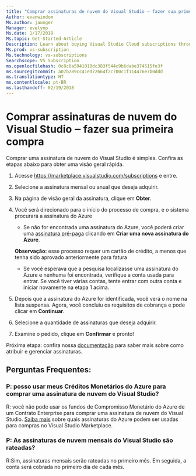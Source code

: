 ```yaml
---
title: "Comprar assinaturas de nuvem do Visual Studio ‒ fazer sua primeira compra"
Author: evanwindom
Ms.author: jaunger
Manager: evelynp
Ms.date: 1/17/2018
Ms.topic: Get-Started-Article
Description: Learn about buying Visual Studio Cloud subscriptions through Visual Studio Marketplace
Ms.prod: vs-subscription
Ms.technology: vs-subscriptions
Searchscope: VS Subscription
ms.openlocfilehash: 0c8c8a5941010dc383f544c9b6dabe374515fe3f
ms.sourcegitcommit: a07b789cc41ed72664f2c700c1f114476e7b0ddd
ms.translationtype: HT
ms.contentlocale: pt-BR
ms.lasthandoff: 02/19/2018
---
```

# <a name="buying-visual-studio-cloud-subscriptions---making-your-first-purchase"></a>Comprar assinaturas de nuvem do Visual Studio ‒ fazer sua primeira compra

Comprar uma assinatura de nuvem do Visual Studio é simples.  Confira as etapas abaixo para obter uma visão geral rápida.

1.  Acesse https://marketplace.visualstudio.com/subscriptions e entre.

2.  Selecione a assinatura mensal ou anual que deseja adquirir.

3.  Na página de visão geral da assinatura, clique em **Obter**.

4.  Você será direcionado para o início do processo de compra, e o sistema procurará a assinatura do Azure
    -  Se não for encontrada uma assinatura do Azure, você poderá criar uma [assinatura pré-paga](https://azure.microsoft.com/en-us/offers/ms-azr-0003p/) clicando em **Criar uma nova assinatura do Azure**.

    **Observação:** esse processo requer um cartão de crédito, a menos que tenha sido aprovado anteriormente para fatura
    -  Se você esperava que a pesquisa localizasse uma assinatura do Azure e nenhuma foi encontrada, verifique a conta usada para entrar.  Se você tiver várias contas, tente entrar com outra conta e iniciar novamente na etapa 1 acima.  

5.  Depois que a assinatura do Azure for identificada, você verá o nome na lista suspensa.   Agora, você concluiu os requisitos de cobrança e pode clicar em **Continuar**.

6.  Selecione a quantidade de assinaturas que deseja adquirir.

7.  Examine o pedido, clique em **Confirmar** e pronto!

Próxima etapa: confira nossa [documentação](/visualstudio/subscriptions/) para saber mais sobre como atribuir e gerenciar assinaturas.

## <a name="faq"></a>Perguntas Frequentes:
### <a name="q--can-i-use-my-azure-monetary-credits-to-purchase-a-visual-studio-cloud-subscription"></a>P: posso usar meus Créditos Monetários do Azure para comprar uma assinatura de nuvem do Visual Studio?
R: você não pode usar os fundos de Compromisso Monetário do Azure de um Contrato Enterprise para comprar uma assinatura de nuvem do Visual Studio.  [Saiba mais](/vsts/billing/faq-azure-billing#billing) sobre quais assinaturas do Azure podem ser usadas para compras no Visual Studio Marketplace.
### <a name="q--are-the-monthly-visual-studio-cloud-subscriptions-prorated"></a>P: As assinaturas de nuvem mensais do Visual Studio são rateadas?
R:Sim, assinaturas mensais serão rateadas no primeiro mês.  Em seguida, a conta será cobrada no primeiro dia de cada mês.
